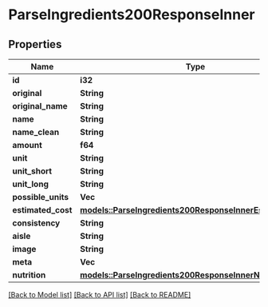 # ParseIngredients200ResponseInner

## Properties

Name | Type | Description | Notes
------------ | ------------- | ------------- | -------------
**id** | **i32** |  | 
**original** | **String** |  | 
**original_name** | **String** |  | 
**name** | **String** |  | 
**name_clean** | **String** |  | 
**amount** | **f64** |  | 
**unit** | **String** |  | 
**unit_short** | **String** |  | 
**unit_long** | **String** |  | 
**possible_units** | **Vec<String>** |  | 
**estimated_cost** | [**models::ParseIngredients200ResponseInnerEstimatedCost**](parseIngredients_200_response_inner_estimatedCost.md) |  | 
**consistency** | **String** |  | 
**aisle** | **String** |  | 
**image** | **String** |  | 
**meta** | **Vec<String>** |  | 
**nutrition** | [**models::ParseIngredients200ResponseInnerNutrition**](parseIngredients_200_response_inner_nutrition.md) |  | 

[[Back to Model list]](../README.md#documentation-for-models) [[Back to API list]](../README.md#documentation-for-api-endpoints) [[Back to README]](../README.md)


